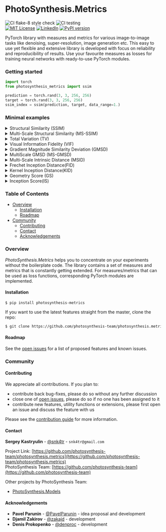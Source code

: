 # PhotoSynthesis.Metrics
![CI flake-8 style check][ci-flake-8-style-check-shield]
![CI testing][ci-testing]  
[![MIT License][license-shield]][license-url]
[![LinkedIn][linkedin-shield]][linkedin-url]
[![PyPI version][pypi-version-shield]][pypi-version-url]


<!-- ABOUT THE PROJECT -->

PyTorch library with measures and metrics for various image-to-image tasks like denoising, super-resolution, 
image generation etc. This easy to use yet flexible and extensive library is developed with focus on reliability 
and reproducibility of results. Use your favourite measures as losses for training neural networks with ready-to-use 
PyTorch modules.  


<!-- GETTING STARTED -->
### Getting started  

```python
import torch
from photosynthesis_metrics import ssim

prediction = torch.rand(3, 3, 256, 256)
target = torch.rand(3, 3, 256, 256)
ssim_index = ssim(prediction, target, data_range=1.)
```


<!-- MINIMAL EXAMPLES -->
### Minimal examples

<!-- SSIM EXAMPLES -->
<details>
<summary>Structural Similarity (SSIM)</summary>
<p>

To compute SSIM index as a measure, use lower case function from the library:
```python
import torch
from photosynthesis_metrics import ssim
from typing import Union, Tuple

prediction = torch.rand(3, 3, 256, 256)
target = torch.rand(3, 3, 256, 256) 
ssim_index: Union[torch.Tensor, Tuple[torch.Tensor, torch.Tensor]] = ssim(prediction, target, data_range=1.)
```

In order to use SSIM as a loss function, use corresponding PyTorch module:
```python
import torch
from photosynthesis_metrics import SSIMLoss

loss = SSIMLoss(data_range=1.)
prediction = torch.rand(3, 3, 256, 256, requires_grad=True)
target = torch.rand(3, 3, 256, 256)
output: torch.Tensor = loss(prediction, target)
output.backward()
```
</p>
</details>

<!-- MS-SSIM EXAMPLES -->
<details>
<summary>Multi-Scale Structural Similarity (MS-SSIM)</summary>
<p>

To compute MS-SSIM index as a measure, use lower case function from the library:
```python
import torch
from photosynthesis_metrics import multi_scale_ssim

prediction = torch.rand(3, 3, 256, 256)
target = torch.rand(3, 3, 256, 256) 
ms_ssim_index: torch.Tensor = multi_scale_ssim(prediction, target, data_range=1.)
```

In order to use MS-SSIM as a loss function, use corresponding PyTorch module:
```python
import torch
from photosynthesis_metrics import MultiScaleSSIMLoss

loss = MultiScaleSSIMLoss(data_range=1.)
prediction = torch.rand(3, 3, 256, 256, requires_grad=True)
target = torch.rand(3, 3, 256, 256)
output: torch.Tensor = loss(prediction, target)
output.backward()
```
</p>
</details>

<!-- TV EXAMPLES -->
<details>
<summary>Total Variation (TV)</summary>
<p>

To compute TV as a measure, use lower case function from the library:
```python
import torch
from photosynthesis_metrics import total_variation

data = torch.rand(3, 3, 256, 256) 
tv: torch.Tensor = total_variation(data)
```

In order to use TV as a loss function, use corresponding PyTorch module:
```python
import torch
from photosynthesis_metrics import TVLoss

loss = TVLoss()
prediction = torch.rand(3, 3, 256, 256, requires_grad=True)
output: torch.Tensor = loss(prediction)
output.backward()
```
</p>
</details>

<!-- VIF EXAMPLES -->
<details>
<summary>Visual Information Fidelity (VIF)</summary>
<p>

To compute VIF as a measure, use lower case function from the library:
```python
import torch
from photosynthesis_metrics import vif_p

predicted = torch.rand(3, 3, 256, 256)
target = torch.rand(3, 3, 256, 256)
vif: torch.Tensor = vif_p(predicted, target, data_range=1.)
```

In order to use VIF as a loss function, use corresponding PyTorch class:
```python
import torch
from photosynthesis_metrics import VIFLoss

loss = VIFLoss(sigma_n_sq=2.0, data_range=1.)
prediction = torch.rand(3, 3, 256, 256, requires_grad=True)
target = torch.rand(3, 3, 256, 256)
ouput: torch.Tensor = loss(prediction, target)
output.backward()
```

Note, that VIFLoss returns `1 - VIF` value.
</p>
</details>

<!-- GMSD EXAMPLES -->
<details>
<summary>Gradient Magnitude Similarity Deviation (GMSD)</summary>
<p>

This is port of MATLAB version from the authors of original paper.
It can be used both as a measure and as a loss function. In any case it should me minimized.
Usually values of GMSD lie in [0, 0.35] interval.
```python
import torch
from photosynthesis_metrics import GMSDLoss

loss = GMSDLoss(data_range=1.)
prediction = torch.rand(3, 3, 256, 256, requires_grad=True)
target = torch.rand(3, 3, 256, 256)
ouput: torch.Tensor = loss(prediction, target)
output.backward()
```
</p>
</details>

<!-- MultiScale GMSD EXAMPLES -->
<details>
<summary>MultiScale GMSD (MS-GMSD)</summary>
<p>

It can be used both as a measure and as a loss function. In any case it should me minimized.
By defualt scale weights are initialized with values from the paper. You can change them by passing a list of 4 variables to `scale_weights` argument during initialization. Both GMSD and MS-GMSD computed for greyscale images, but to take contrast changes into account authors propoced to also add chromatic component. Use flag `chromatic` to use MS-GMSDc version of the loss
```python
import torch
from photosynthesis_metrics import MultiScaleGMSDLoss

loss = MultiScaleGMSDLoss(chromatic=True, data_range=1.)
prediction = torch.rand(3, 3, 256, 256, requires_grad=True)
target = torch.rand(3, 3, 256, 256)
ouput: torch.Tensor = loss(prediction, target)
output.backward()
```
</p>
</details>

<!-- MSID EXAMPLES -->
<details>
<summary>Multi-Scale Intrinsic Distance (MSID)</summary>
<p>

Use `MSID` class to compute [MSID score](https://arxiv.org/abs/1905.11141) from image features, 
pre-extracted from some feature extractor network: 
```python
import torch
from photosynthesis_metrics import MSID

msid_metric = MSID()
prediction_feats = torch.rand(10000, 1024)
target_feats = torch.rand(10000, 1024)
msid: torch.Tensor = msid_metric(prediction_feats, target_feats)
```

If image features are not available, extract them using `_compute_feats` of `MSID` class. 
Please note that `_compute_feats` consumes a data loader of predefined format.
```python
import torch
from  torch.utils.data import DataLoader
from photosynthesis_metrics import MSID

first_dl, second_dl = DataLoader(), DataLoader()
msid_metric = MSID() 
first_feats = msid_metric._compute_feats(first_dl)
second_feats = msid_metric._compute_feats(second_dl)
msid: torch.Tensor = msid_metric(first_feats, second_feats)
```  
</p>
</details>

<!-- FID EXAMPLES -->
<details>
<summary>Frechet Inception Distance(FID)</summary>
<p>

Use `FID` class to compute [FID score](https://arxiv.org/abs/1706.08500) from image features, 
pre-extracted from some feature extractor network:
```python
import torch
from photosynthesis_metrics import FID

fid_metric = FID()
prediction_feats = torch.rand(10000, 1024)
target_feats = torch.rand(10000, 1024)
msid: torch.Tensor = fid_metric(prediction_feats, target_feats)
```
 
If image features are not available, extract them using `_compute_feats` of `FID` class. 
Please note that `_compute_feats` consumes a data loader of predefined format.
```python
import torch
from  torch.utils.data import DataLoader
from photosynthesis_metrics import FID

first_dl, second_dl = DataLoader(), DataLoader()
fid_metric = FID() 
first_feats = fid_metric._compute_feats(first_dl)
second_feats = fid_metric._compute_feats(second_dl)
msid: torch.Tensor = fid_metric(first_feats, second_feats)
```  
</p>
</details>

<!-- KID EXAMPLES -->
<details>
<summary>Kernel Inception Distance(KID)</summary>
<p>

Use `KID` class to compute [KID score](https://arxiv.org/abs/1801.01401) from image features, 
pre-extracted from some feature extractor network:
```python
import torch
from photosynthesis_metrics import KID

kid_metric = KID()
prediction_feats = torch.rand(10000, 1024)
target_feats = torch.rand(10000, 1024)
kid: torch.Tensor = kid_metric(prediction_feats, target_feats)
```
 
If image features are not available, extract them using `_compute_feats` of `KID` class. 
Please note that `_compute_feats` consumes a data loader of predefined format. 
```python
import torch
from  torch.utils.data import DataLoader
from photosynthesis_metrics import KID

first_dl, second_dl = DataLoader(), DataLoader()
kid_metric = KID() 
first_feats = kid_metric._compute_feats(first_dl)
second_feats = kid_metric._compute_feats(second_dl)
kid: torch.Tensor = kid_metric(first_feats, second_feats)
```  
</p>
</details>

<!-- GS EXAMPLES -->
<details>
<summary>Geometry Score (GS)</summary>
<p>

Use `GS` class to compute [Geometry Score](https://arxiv.org/abs/1802.02664) from image features, 
pre-extracted from some feature extractor network. Computation is heavily CPU dependent, adjust `num_workers` parameter according to your system configuration:
```python
import torch
from photosynthesis_metrics import GS

gs_metric = GS(sample_size=64, num_iters=100, i_max=100, num_workers=4)
prediction_feats = torch.rand(10000, 1024)
target_feats = torch.rand(10000, 1024)
gs: torch.Tensor = gs_metric(prediction_feats, target_feats)
```

GS metric requiers `gudhi` library which is not installed by default. 
If you use conda, write: `conda install -c conda-forge gudhi`, otherwise follow [installation guide](http://gudhi.gforge.inria.fr/python/latest/installation.html).
</p>
</details>

<!-- IS EXAMPLES -->
<details>
<summary>Inception Score(IS)</summary>
<p>

Use `inception_score` function to compute [IS](https://arxiv.org/abs/1606.03498) from image features, 
pre-extracted from some feature extractor network. Note, that we follow recomendations from paper [A Note on the Inception Score](https://arxiv.org/pdf/1801.01973.pdf), which proposed small modification to original algorithm:
```python
import torch
from photosynthesis_metrics import inception_score

prediction_feats = torch.rand(10000, 1024)
mean: torch.Tensor, variance: torch.Tensor = inception_score(prediction_feats, num_splits=10)
```
 
To compute difference between IS for 2 sets of image features, use `IS` class.
```python
import torch
from photosynthesis_metrics import IS


is_metric = IS(distance='l1') 
prediction_feats = torch.rand(10000, 1024)
target_feats = torch.rand(10000, 1024)
distance: torch.Tensor = is_metric(prediction_feats, target_feats)
```  
</p>
</details>

<!-- TABLE OF CONTENTS -->
### Table of Contents

* [Overview](#overview)
    * [Installation](#installation)
    * [Roadmap](#roadmap)
* [Community](#community)
    * [Contributing](#contributing)
    * [Contact](#contact)
    * [Acknowledgements](#acknowledgements)


### Overview

*PhotoSynthesis.Metrics* helps you to concentrate on your experiments without the boilerplate code.
The library contains a set of measures and metrics that is constantly getting extended. 
For measures/metrics that can be used as loss functions, corresponding PyTorch modules are implemented.
 


#### Installation

`$ pip install photosynthesis-metrics`
 
If you want to use the latest features straight from the master, clone the repo:
```sh
$ git clone https://github.com/photosynthesis-team/photosynthesis.metrics.git
```

<!-- ROADMAP -->
#### Roadmap

See the [open issues](https://github.com/photosynthesis-team/photosynthesis.metrics/issues) for a list of proposed 
features and known issues.


<!-- COMMUNITY -->
### Community


<!-- CONTRIBUTING -->
#### Contributing

We appreciate all contributions. If you plan to: 
- contribute back bug-fixes, please do so without any further discussion
- close one of [open issues](https://github.com/photosynthesis-team/photosynthesis.metrics/issues), please do so if no one has been assigned to it
- contribute new features, utility functions or extensions, please first open an issue and discuss the feature with us

Please see the [contribution guide](CONTRIBUTING.md) for more information.


<!-- CONTACT -->
#### Contact

**Sergey Kastryulin** - [@snk4tr](https://github.com/snk4tr) - `snk4tr@gmail.com`

Project Link: [https://github.com/photosynthesis-team/photosynthesis.metrics](https://github.com/photosynthesis-team/photosynthesis.metrics)  
PhotoSynthesis Team: [https://github.com/photosynthesis-team](https://github.com/photosynthesis-team)

Other projects by PhotoSynthesis Team:  
* [PhotoSynthesis.Models](https://github.com/photosynthesis-team/photosynthesis.models)

<!-- ACKNOWLEDGEMENTS -->
#### Acknowledgements

* **Pavel Parunin** - [@PavelParunin](https://github.com/ParuninPavel) - idea proposal and development
* **Djamil Zakirov** - [@zakajd](https://github.com/zakajd) - development
* **Denis Prokopenko** - [@denproc](https://github.com/denproc) - development



<!-- MARKDOWN LINKS & IMAGES -->
<!-- https://www.markdownguide.org/basic-syntax/#reference-style-links -->
[license-shield]: https://img.shields.io/badge/License-Apache%202.0-blue.svg
[license-url]: https://github.com/photosynthesis-team/photosynthesis.metrics/blob/master/LICENSE
[linkedin-shield]: https://img.shields.io/badge/-LinkedIn-black.svg?style=flat-square&logo=linkedin&colorB=555
[linkedin-url]: https://www.linkedin.com/in/sergey-kastryulin/
[ci-flake-8-style-check-shield]: https://github.com/photosynthesis-team/photosynthesis.metrics/workflows/flake-8%20style%20check/badge.svg
[ci-testing]: https://github.com/photosynthesis-team/photosynthesis.metrics/workflows/testing/badge.svg
[pypi-version-shield]: https://badge.fury.io/py/photosynthesis-metrics.svg
[pypi-version-url]: https://badge.fury.io/py/photosynthesis-metrics